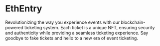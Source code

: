# EthEntry
Revolutionizing the way you experience events with our blockchain-powered ticketing system. Each ticket is a unique NFT, ensuring security and authenticity while providing a seamless ticketing experience. Say goodbye to fake tickets and hello to a new era of event ticketing.

